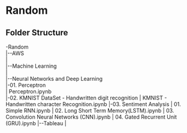 # Random

Folder Structure
------------------------------------------------------------
-Random  
 |--AWS  
 |  
 |--Machine Learning  
 |  
 |--Neural Networks and Deep Learning  
   |-01. Perceptron  
   |     Perceptron.ipynb  
   |-02. KMNIST DataSet - Handwritten digit recognition
   |     KMNIST - Handwritten character Recognition.ipynb
   |-03. Sentiment Analysis
   |     01. Simple RNN.ipynb
   |     02. Long Short Term Memory(LSTM).ipynb
   |     03. Convolution Neural Networks (CNN).ipynb
   |     04. Gated Recurrent Unit (GRU).ipynb
 |--Tableau
 |
